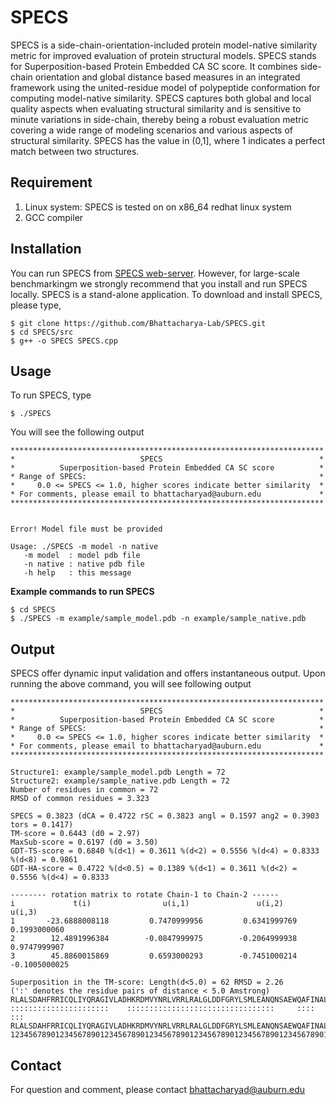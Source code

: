 # SPECS

SPECS is a side-chain-orientation-included protein model-native similarity metric for improved evaluation of protein structural models. SPECS stands for Superposition-based Protein Embedded CA SC score. It combines side-chain orientation and global distance based measures in an integrated framework using the united-residue model of polypeptide conformation for computing model-native similarity. SPECS captures both global and local quality aspects when evaluating structural similarity and is sensitive to minute variations in side-chain, thereby being a robust evaluation metric covering a wide range of modeling scenarios and various aspects of structural similarity. SPECS has the value in (0,1], where 1 indicates a perfect match between two structures.

## Requirement
1. Linux system: SPECS is tested on on x86_64 redhat linux system
2. GCC compiler

## Installation
You can run SPECS from <a href="http://watson.cse.eng.auburn.edu/SPECS/">SPECS web-server</a>. However, for large-scale benchmarkingm we strongly recommend that you install and run SPECS locally.
SPECS is a stand-alone application. To download and install SPECS, please type,
```
$ git clone https://github.com/Bhattacharya-Lab/SPECS.git
$ cd SPECS/src
$ g++ -o SPECS SPECS.cpp
```
## Usage
To run SPECS, type
```
$ ./SPECS
```
You will see the following output
```
**********************************************************************
*                            SPECS                                   *
*          Superposition-based Protein Embedded CA SC score          *
* Range of SPECS:                                                    *
*     0.0 <= SPECS <= 1.0, higher scores indicate better similarity  *
* For comments, please email to bhattacharyad@auburn.edu             *
**********************************************************************


Error! Model file must be provided

Usage: ./SPECS -m model -n native
   -m model  : model pdb file
   -n native : native pdb file
   -h help   : this message
```
<b>Example commands to run SPECS</b>
```
$ cd SPECS
$ ./SPECS -m example/sample_model.pdb -n example/sample_native.pdb
```
## Output
SPECS offer dynamic input validation and offers instantaneous output. Upon running the above command, you will see following output
```
**********************************************************************
*                            SPECS                                   *
*          Superposition-based Protein Embedded CA SC score          *
* Range of SPECS:                                                    *
*     0.0 <= SPECS <= 1.0, higher scores indicate better similarity  *
* For comments, please email to bhattacharyad@auburn.edu             *
**********************************************************************

Structure1: example/sample_model.pdb Length = 72
Structure2: example/sample_native.pdb Length = 72
Number of residues in common = 72
RMSD of common residues = 3.323

SPECS = 0.3823 (dCA = 0.4722 rSC = 0.3823 angl = 0.1597 ang2 = 0.3903 tors = 0.1417)
TM-score = 0.6443 (d0 = 2.97)
MaxSub-score = 0.6197 (d0 = 3.50)
GDT-TS-score = 0.6840 %(d<1) = 0.3611 %(d<2) = 0.5556 %(d<4) = 0.8333 %(d<8) = 0.9861
GDT-HA-score = 0.4722 %(d<0.5) = 0.1389 %(d<1) = 0.3611 %(d<2) = 0.5556 %(d<4) = 0.8333

-------- rotation matrix to rotate Chain-1 to Chain-2 ------
i             t(i)                u(i,1)               u(i,2)               u(i,3)
1       -23.6888008118         0.7470999956         0.6341999769         0.1993000060
2        12.4891996384        -0.0847999975        -0.2064999938         0.9747999907
3        45.8860015869         0.6593000293        -0.7451000214        -0.1005000025

Superposition in the TM-score: Length(d<5.0) = 62 RMSD = 2.26
(':' denotes the residue pairs of distance < 5.0 Amstrong)
RLALSDAHFRRICQLIYQRAGIVLADHKRDMVYNRLVRRLRALGLDDFGRYLSMLEANQNSAEWQAFINALT
::::::::::::::::::::::    :::::::::::::::::::::::::::::::::     :::: :::
RLALSDAHFRRICQLIYQRAGIVLADHKRDMVYNRLVRRLRALGLDDFGRYLSMLEANQNSAEWQAFINALT
123456789012345678901234567890123456789012345678901234567890123456789012
```
## Contact
For question and comment, please contact
bhattacharyad@auburn.edu
